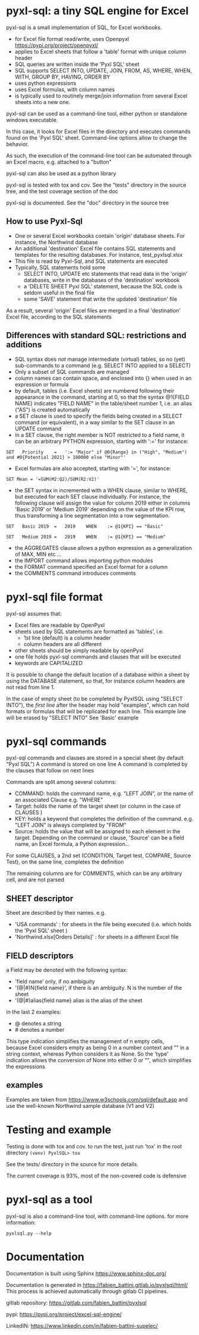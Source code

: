 # pyxl-sql: a tiny SQL engine for Excel

pyxl-sql is a small implementation of SQL, for Excel workbooks.
- for Excel file format read/write, uses Openpyxl https://pypi.org/project/openpyxl/ 
- applies to Excel sheets that follow a 'table' format with unique column header
- SQL queries are written inside the 'Pyxl SQL' sheet
- SQL supports SELECT INTO, UPDATE, JOIN, FROM, AS, WHERE, WHEN, WITH, GROUP BY, HAVING, ORDER BY
- uses python expressions
- uses Excel formulas, with column names
- is typically used to routinely merge/join information from several Excel sheets into a new one.


pyxl-sql can be used as a command-line tool, either python or standalone windows executable.

In this case, it looks for Excel files in the directory and executes commands found on the 'Pyxl SQL'
sheet. Command-line options allow to change the behavior.

As such, the execution of the command-line tool can be automated through an Excel macro, e.g. attached to a "button"

pyxl-sql can also be used as a python library

pyxl-sql is tested with tox and cov. See the "tests" directory in the source tree, 
and the test coverage section of the doc

pyxl-sql is documented. See the "doc" directory in the source tree

## How to use Pyxl-Sql

* One or several Excel workbooks contain 'origin' database sheets. For instance, the Northwind database
* An additional 'destination' Excel file contains SQL statements and templates for the resulting databases. For instance, test_pyxlsql.xlsx
* This file is read by Pyxl-Sql, and SQL statements are executed
* Typically, SQL statements hold some 
  * SELECT INTO, UPDATE etc statements that read data in the 'origin' databases, write in the databases of the 'destination' workbook  
  * a 'DELETE SHEET Pyxl SQL' statement, because the SQL code is seldom useful in the final file  
  * some 'SAVE' statement that write the updated 'destination' file

As a result, several 'origin' Excel files are merged in a final 'destination' Excel file, according to the SQL statements


## Differences with standard SQL: restrictions and additions

- SQL syntax does *not* manage intermediate (virtual) tables, so no (yet) sub-commands to a command 
(e.g. SELECT INTO applied to a SELECT)
- Only a subset of SQL commands are managed
- column names can contain space, and enclosed into {} when used in an expression or formula
- by default, tables (i.e. Excel sheets) are numbered following their appearance in the command,
  starting at 0, 
  so that the syntax @1{FIELD NAME} indicates "FIELD NAME" in the table/sheet number 1, 
  i.e. an alias ("AS") is created automatically
- a SET clause is used to specify the fields being created in a SELECT command (or equivalent), 
  in a way similar to the SET clause in an UPDATE command  
- in a SET clause, the right member is NOT restricted to a field name, it can be an arbitrary PYTHON expression, 
starting with ':=' for instance:

``SET	Priority	=	':= "Major" if @0{Range} in ("High", "Medium") and #0{Potential 2021} > 100000 else "Minor"'
``
- Excel formulas are also accepted, starting with '=', for instance:

``SET Mean = '=SUM(M2:Q2)/SUM(R2:V2)'
``
- the SET syntax in incremented with a WHEN clause, similar to WHERE, but executed for each SET clause individually.
For instance, the following clause will assign the value for column 2019 either in columns 'Basic 2019' or 'Medium 2019'
depending on the value of the KPI row, thus transforming a line segmentation into a row segmentation.   

``SET	Basic 2019	=	2019	WHEN	:= @1{KPI} == "Basic"
``

``SET	Medium 2019	=	2019	WHEN	:= @1{KPI} == "Medium"
``

- the AGGREGATES clause allows a python expression as a generalization of MAX, MIN etc ... 
- the IMPORT command allows importing python modules
- the FORMAT command specified an Excel format for a column
- the COMMENTS command introduces comments



# pyxl-sql file format

pyxl-sql assumes that:
- Excel files are readable by OpenPyxl
- sheets used by SQL statements are formatted as 'tables', i.e. 
  - 1st line (default) is a column header
  - column headers are all different
- other sheets should be simply readable by openPyxl
- one file holds pyxl-sql commands and clauses that will be executed
- keywords are CAPITALIZED

It is possible to change the default location of a database within a sheet by using the DATABASE statement,
so that, for instance column headers are not read from line 1.

In the case of empty sheet (to be completed by PyxlSQL using "SELECT INTO"), 
the *first line* after the header may hold "examples", which can hold formats or formulas 
that will be replicated for each line. This example line will be erased by "SELECT INTO"
See 'Basic' example


# pyxl-sql commands
pyxl-sql commands and clauses are stored in a special sheet (by default "Pyxl SQL")
A command is stored on one line
A command is completed by the clauses that follow on next lines

Commands are split among several columns:
- COMMAND: holds the command name, e.g. "LEFT JOIN", or the name of an associated Clause e.g. "WHERE"
- Target: holds the name of the target sheet (or column in the case of CLAUSES )
- KEY: holds a keyword that completes the definition of the command. e.g. "LEFT JOIN" is always completed by "FROM"
- Source: holds the value that will be assigned to each element in the target. 
Depending on the command or clause, 'Source' can be a field name, an Excel formula, a Python expression...

For some CLAUSES, a 2nd set (CONDITION, Target test, COMPARE, Source Test), on the same line, completes the definition
 
The remaining columns are for COMMENTS, which can be any arbitrary cell, and are not parsed

## SHEET descriptor
Sheet are described by their names. e.g. 
- 'USA commands' : for sheets in the file being executed (i.e. which holds the 'Pyxl SQL' sheet )
- 'Northwind.xlsx[Orders Details]' : for sheets in a different Excel file

## FIELD descriptors
a Field may be denoted with the following syntax:

-  'field name' only, if no ambiguity
-  '(@|#)N{field name}', if there is an ambiguity. N is the number of the sheet
-  '(@|#)alias{field name} alias is the alias of the sheet

in the last 2 examples:
- @ denotes a string
- \# denotes a number

This type indication simplifies the management of n empty cells,  
because Excel considers empty as being 0 in a number context and "" in a string context,
whereas Python considers it as None. So the 'type' indication allows the conversion of None into 
either 0 or "", which simplifies the expressions


## examples 

Examples are taken from https://www.w3schools.com/sql/default.asp
and use the well-known Northwind sample database (V1 and V2)


# Testing and example

Testing is done with tox and cov. to run the test, just run 'tox' in the root directory
`` (venv) PyxlSQL> tox
``

See the tests/ directory in the source for more details.

The current coverage is 93%, most of the non-covered code is defensive

# pyxl-sql as a tool

pyxl-sql is also a command-line tool, with command-line options.
for more information:

``pyxlsql.py --help 
``

# Documentation

Documentation is built using Sphinx https://www.sphinx-doc.org/

Documentation is generated in https://fabien_battini.gitlab.io/pyxlsql/html/
This process is achieved automatically through gitlab CI pipelines.

gitlab repository: https://gitlab.com/fabien_battini/pyxlsql

pypi: https://pypi.org/project/excel-sql-engine/

LinkedIN: https://www.linkedin.com/in/fabien-battini-supelec/
